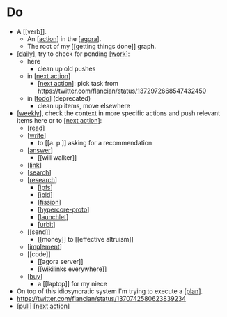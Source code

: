# Do

- A [[verb]].
  - An [[action]] in the [[agora]].
  - The root of my [[getting things done]] graph.
- [[daily]], try to check for pending [[work]]:
  - here
    - clean up old pushes
  - in [[next action]]
    - [[next action]]: pick task from https://twitter.com/flancian/status/1372972668547432450
  - in [[todo]] (deprecated)
    - clean up items, move elsewhere
- [[weekly]], check the context in more specific actions and push relevant items here or to [[next action]]:
  - [[read]]
  - [[write]]
    - to [[a. p.]] asking for a recommendation
  - [[answer]]
    - [[will walker]]
  - [[link]]
  - [[search]]
  - [[research]]
    - [[ipfs]]
    - [[ipld]]
    - [[fission]]
    - [[hypercore-proto]]
    - [[launchlet]]
    - [[urbit]]
  - [[send]]
    - [[money]] to [[effective altruism]]
  - [[implement]]
  - [[code]] 
    - [[agora server]]
    - [[wikilinks everywhere]]
  - [[buy]]
    - a [[laptop]] for my niece
- On top of this idiosyncratic system I'm trying to execute a [[plan]].
- https://twitter.com/flancian/status/1370742580623839234
- [[pull]] [[next action]]

[//begin]: # "Autogenerated link references for markdown compatibility"
[action]: action "Action"
[agora]: agora "Agora"
[daily]: daily "Daily"
[work]: work "Work"
[next action]: next-action "Next Action"
[todo]: todo "Todo"
[weekly]: weekly "Weekly"
[read]: read "Read"
[write]: write "Write"
[answer]: answer "Answer"
[link]: link "Link"
[search]: search "Search"
[research]: research "Research"
[ipfs]: ipfs "Ipfs"
[ipld]: ipld "Ipld"
[fission]: fission "Fission"
[hypercore-proto]: hypercore-proto "Hypercore Proto"
[launchlet]: launchlet "launchlet"
[urbit]: urbit "urbit"
[implement]: implement "implement"
[buy]: buy "Buy"
[plan]: plan "Plan"
[pull]: pull "Pull"
[//end]: # "Autogenerated link references"